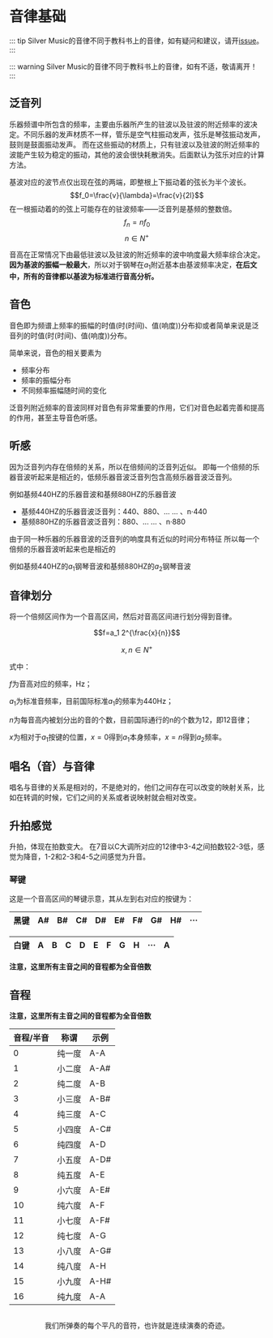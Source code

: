 # 音律基础

::: tip
Silver Music的音律不同于教科书上的音律，如有疑问和建议，请开[issue](https://github.com/SilverLeaves/SilverMusic/issues)。
:::

::: warning
Silver Music的音律不同于教科书上的音律，如有不适，敬请离开！
:::
## 泛音列

乐器频谱中所包含的频率，主要由乐器所产生的驻波以及驻波的附近频率的波决定。不同乐器的发声材质不一样，管乐是空气柱振动发声，弦乐是琴弦振动发声，鼓则是鼓面振动发声。
而在这些振动的材质上，只有驻波以及驻波的附近频率的波能产生较为稳定的振动，其他的波会很快耗散消失。后面默认为弦乐对应的计算方法。

基波对应的波节点仅出现在弦的两端，即整根上下振动着的弦长为半个波长。
$$f_0=\frac{v}{\lambda}=\frac{v}{2l}$$
在一根振动着的的弦上可能存在的驻波频率——泛音列是基频的整数倍。
$$f_n=nf_0$$
$$n\in{N^{+}}$$

音高在正常情况下由最低驻波以及驻波的附近频率的波中响度最大频率综合决定。**因为基波的振幅一般最大**，所以对于钢琴在$a_1$附近基本由基波频率决定，**在后文中，所有的音律都以基波为标准进行音高分析。**

## 音色

音色即为频谱上频率的振幅的时值(时(时间)、值(响度))分布抑或者简单来说是泛音列的时值(时(时间)、值(响度))分布。

简单来说，音色的相关要素为

* 频率分布
* 频率的振幅分布
* 不同频率振幅随时间的变化

泛音列附近频率的音波同样对音色有非常重要的作用，它们对音色起着完善和提高的作用，甚至主导音色听感。

## 听感

因为泛音列内存在倍频的关系，所以在倍频间的泛音列近似。
即每一个倍频的乐器音波听起来是相近的，低频乐器音波泛音列包含高频乐器音波泛音列。

例如基频440HZ的乐器音波和基频880HZ的乐器音波

* 基频440HZ的乐器音波泛音列：440、880、... ... 、n·440
* 基频880HZ的乐器音波泛音列：880、... ... 、n·880

由于同一种乐器的乐器音波的泛音列的响度具有近似的时间分布特征
所以每一个倍频的乐器音波听起来也是相近的

例如基频440HZ的$a_1$钢琴音波和基频880HZ的$a_2$钢琴音波

## 音律划分

将一个倍频区间作为一个音高区间，然后对音高区间进行划分得到音律。

$$f=a_1 2^{\frac{x}{n}}$$

$$x,n\in{N^{+}}$$

式中：

$f$为音高对应的频率，Hz；

$a_1$为标准音频率，目前国际标准$a_1$的频率为440Hz；

$n$为每音高内被划分出的音的个数，目前国际通行的n的个数为12，即12音律；

$x$为相对于$a_1$按键的位置，$x=0$得到$a_1$本身频率，$x=n$得到$a_2$频率。

## 唱名（音）与音律

唱名与音律的关系是相对的，不是绝对的，他们之间存在可以改变的映射关系，比如在转调的时候，它们之间的关系或者说映射就会相对改变。


## 升拍感觉

升拍，体现在拍数变大。
在7音以C大调所对应的12律中3-4之间拍数较2-3低，感觉为降音，1-2和2-3和4-5之间感觉为升音。

### 琴键

这是一个音高区间的琴键示意，其从左到右对应的按键为：

| 黑键 | A#  | B#  | C#  | D#  | E#  | F#  | G#  | H#  |···|
| ---- | --- | --- | --- | --- | --- | --- | --- | --- |---|

| 白键 | A   | B   | C   | D   | E   | F   | G   | H   |···| A   |
| ---- | --- | --- | --- | --- | --- | --- | --- | --- |---| --- |

**注意，这里所有主音之间的音程都为全音倍数**

## 音程

**注意，这里所有主音之间的音程都为全音倍数**

|音程/半音|称谓|示例|
|---|---|---|
|0|纯一度|A-A|
|1|小二度|A-A#|
|2|纯二度|A-B|
|3|小三度|A-B#|
|4|纯三度|A-C|
|5|小四度|A-C#|
|6|纯四度|A-D|
|7|小五度|A-D#|
|8|纯五度|A-E|
|9|小六度|A-E#|
|10|纯六度|A-F|
|11|小七度|A-F#|
|12|纯七度|A-G|
|13|小八度|A-G#|
|14|纯八度|A-H|
|15|小九度|A-H#|
|16|纯九度|A-A|


##

<center class="footer">我们所弹奏的每个平凡的音符，也许就是连续演奏的奇迹。</center >